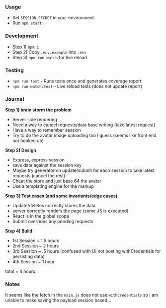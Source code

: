 ### Usage

* Set `SESSION_SECRET` in your environment.
* Run `npm start`

### Development

* Step 1) `npm i`
* Step 2) Copy `.env.example` into `.env`
* Step 3) `npm run watch` for live reload

### Testing

* `npm run test` - Runs tests once and generates coverage report
* `npm run watch:test` - Live reload tests (does not update report)

### Journal

**Step 1) brain storm the problem**

* Server side rendering
* Need a way to cancel requests/data base writing (take latest request)
* Have a way to remember session
* Try to do the avatar image uploading too I guess (seems like front end not hooked up)

**Step 2) Design**

* Express, express session
* save data against the session key
* Maybe try generator on update/submit for each session to take latest requests (cancel the rest)
* Cheat the store and just base 64 the avatar
* Use a templating engine for the markup

**Step 3) Test cases (and some invariants/edge cases)**

* Update/deletes correctly stores the data
* server correctly renders the page (some JS is executed)
* React is in the global scope
* Submit overrides any pending requests

**Step 4) Build**

* 1st Session ~ 1.5 hours
* 2nd Session ~ 2 hours
* 3rd Session ~ .5 hours (confused with UI not posting withCredentials for persisting data)
* 4th Session ~ 1 hour

total = 4 hours

### Notes

It seems like the fetch in the `main.js` does not use `withCredentials` so I am unable to make saving the payload session based...
